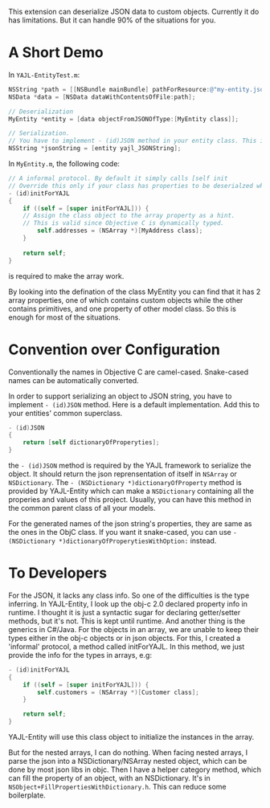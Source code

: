 This extension can deserialize JSON data to custom objects. Currently it do has limitations. But it can handle 90% of the situations for you. 

# A Short Demo

In `YAJL-EntityTest.m`:


```objective-c
NSString *path = [[NSBundle mainBundle] pathForResource:@"my-entity.json" ofType:nil];
NSData *data = [NSData dataWithContentsOfFile:path];

// Deserialization
MyEntity *entity = [data objectFromJSONOfType:[MyEntity class]];

// Serialization.
// You have to implement - (id)JSON method in your entity class. This is easy. See below
NSString *jsonString = [entity yajl_JSONString];
```

In `MyEntity.m`, the following code:

```objective-c
// A informal protocol. By default it simply calls [self init
// Override this only if your class has properties to be deserialzed which are NSArray or NSMutableArray
- (id)initForYAJL
{
    if ((self = [super initForYAJL])) {
	// Assign the class object to the array property as a hint.
	// This is valid since Objective C is dynamically typed. 
        self.addresses = (NSArray *)[MyAddress class];
    }
    
    return self;
}
```
is required to make the array work. 

By looking into the defination of the class MyEntity you can find that it has 2 array properties, one of which contains custom objects while the other contains primitives, and one property of other model class. So this is enough for most of the situations.

# Convention over Configuration

Conventionally the names in Objective C are camel-cased. Snake-cased names can be automatically converted.


In order to support serializing an object to JSON string, you have to implement `- (id)JSON` method. Here is a default implementation. Add this to your entities' common superclass.

```objective-c
- (id)JSON
{
    return [self dictionaryOfProperyties];
}
```

the `- (id)JSON` method is required by the YAJL framework to serialize the object. It should return the json reprensentation of itself in `NSArray` or `NSDictionary`. The `- (NSDictionary *)dictionaryOfProperty` method is provided by YAJL-Entity which can make a `NSDictionary` containing all the properies and values of this project. Usually, you can have this method in the common parent class of all your models.

For the generated names of the json string's properties, they are same as the ones in the ObjC class. If you want it snake-cased, you can use `- (NSDictionary *)dictionaryOfProperytiesWithOption:` instead.

# To Developers

For the JSON, it lacks any class info. So one of the difficulties is the type inferring. In YAJL-Entity, I look up the obj-c 2.0 declared property info in runtime. I thought it is just a syntactic sugar for declaring getter/setter methods, but it's not. This is kept until runtime. And another thing is the generics in C#/Java. For the objects in an array, we are unable to keep their types either in the obj-c objects or in json objects. For this, I created a 'informal' protocol, a method called initForYAJL. In this method, we just provide the info for the types in arrays, e.g:

```objective-c
- (id)initForYAJL
{
	if ((self = [super initForYAJL])) {
		self.customers = (NSArray *)[Customer class];
	}

	return self;
}
```

YAJL-Entity will use this class object to initialize the instances in the array.

But for the nested arrays, I can do nothing. When facing nested arrays, I parse the json into a NSDictionary/NSArray nested object, which can be done by most json libs in objc. Then I have a helper category method, which can fill the property of an object, with an NSDictionary. It's in `NSObject+FillPropertiesWithDictionary.h`. This can reduce some boilerplate.

